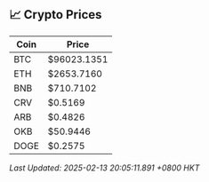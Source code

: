 ## 📈 Crypto Prices

| Coin | Price |
| ---- | ----- |
| BTC | $96023.1351 |
| ETH | $2653.7160 |
| BNB | $710.7102 |
| CRV | $0.5169 |
| ARB | $0.4826 |
| OKB | $50.9446 |
| DOGE | $0.2575 |

_Last Updated: 2025-02-13 20:05:11.891 +0800 HKT_